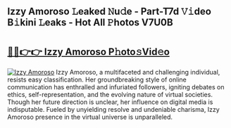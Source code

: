 ## Izzy Amoroso 𝙻eaked 𝙽u𝚍e - Part-T7d 𝚅𝚒deo B𝚒kini 𝙻eaks - Hot All 𝙿hotos V7U0B

# <h2><a href="http://ld0ad7h.urlbe.top/?page=Izzy+Amoroso">🔗🔗👉👉 Izzy Amoroso P𝚑oto𝚜Vid𝚎o</a></h2>

[![Izzy Amoroso](https://i.imgur.com/eBuTRDB.gif)](http://ld0ad7h.urlbe.top/?page=Izzy+Amoroso)
Izzy Amoroso, a multifaceted and challenging individual, resists easy classification. Her groundbreaking style of online communication has enthralled and infuriated followers, igniting debates on ethics, self-representation, and the evolving nature of virtual societies. Though her future direction is unclear, her influence on digital media is indisputable. Fueled by unyielding resolve and undeniable charisma, Izzy Amoroso presence in the virtual universe is unparalleled.
